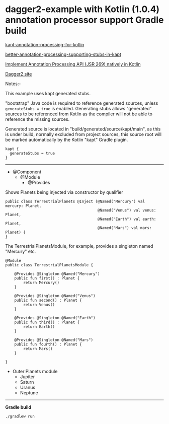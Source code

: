 dagger2-example with Kotlin (1.0.4) annotation processor support Gradle build
=================================

[kapt-annotation-processing-for-kotlin](http://blog.jetbrains.com/kotlin/2015/05/kapt-annotation-processing-for-kotlin)

[better-annotation-processing-supporting-stubs-in-kapt](http://blog.jetbrains.com/kotlin/2015/06/better-annotation-processing-supporting-stubs-in-kapt)

[Implement Annotation Processing API (JSR 269) natively in Kotlin](https://youtrack.jetbrains.com/issue/KT-13499)

[Dagger2 site ](http://google.github.io/dagger/)

Notes:-

This example uses kapt generated stubs.

"bootstrap" Java code is required to reference generated sources, unless ```generateStubs = true``` is enabled.
Generating stubs allows "generated" sources to be referenced from Kotlin as the compiler will not be able to reference the missing sources.

Generated source is located in "build/generated/source/kapt/main",
as this is under build, normally excluded from project sources, this source root will be marked automatically by the Kotlin "kapt" Gradle plugin.

~~~
kapt {
  generateStubs = true
}
~~~

---

* @Component
  * @Module
    * @Provides

Shows Planets being injected via constructor by qualifier

~~~
public class TerrestrialPlanets @Inject (@Named("Mercury") val mercury: Planet,
                                         @Named("Venus") val venus: Planet,
                                         @Named("Earth") val earth: Planet,
                                         @Named("Mars") val mars: Planet) {
}
~~~

The TerrestrialPlanetsModule, for example, provides a singleton named "Mercury" etc.

~~~
@Module
public class TerrestrialPlanetsModule {

    @Provides @Singleton @Named("Mercury")
    public fun first() : Planet {
        return Mercury()
    }

    @Provides @Singleton @Named("Venus")
    public fun second() : Planet {
        return Venus()
    }

    @Provides @Singleton @Named("Earth")
    public fun third() : Planet {
        return Earth()
    }

    @Provides @Singleton @Named("Mars")
    public fun fourth() : Planet {
        return Mars()
    }

}
~~~

* Outer Planets module
  * Jupiter
  * Saturn
  * Uranus
  * Neptune

---

**Gradle build**

~~~
./gradlew run
~~~

